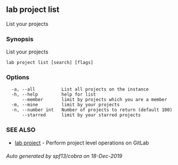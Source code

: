 ## lab project list

List your projects

### Synopsis

List your projects

```
lab project list [search] [flags]
```

### Options

```
  -a, --all          List all projects on the instance
  -h, --help         help for list
      --member       limit by projects which you are a member
  -m, --mine         limit by your projects
  -n, --number int   Number of projects to return (default 100)
      --starred      limit by your starred projects
```

### SEE ALSO

* [lab project](lab_project.md)	 - Perform project level operations on GitLab

###### Auto generated by spf13/cobra on 18-Dec-2019
